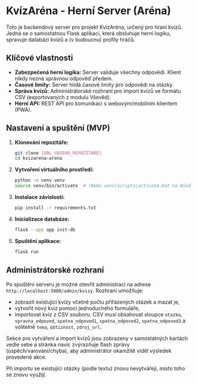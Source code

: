 # KvízAréna - Herní Server (Aréna)

Toto je backendový server pro projekt KvízAréna, určený pro hraní kvízů. Jedná se o samostatnou Flask aplikaci, která obsluhuje herní logiku, spravuje databázi kvízů a (v budoucnu) profily hráčů.

## Klíčové vlastnosti

* **Zabezpečená herní logika:** Server validuje všechny odpovědi. Klient nikdy nezná správnou odpověď předem.
* **Časové limity:** Server hlídá časové limity pro odpovědi na otázky.
* **Správa kvízů:** Administrátorské rozhraní pro import kvízů ve formátu CSV (exportovaných z modulu Vševěd).
* **Herní API:** REST API pro komunikaci s webovým/mobilním klientem (PWA).

## Nastavení a spuštění (MVP)

1.  **Klonování repozitáře:**
    ```bash
    git clone [URL_VAŠEHO_REPOZITÁŘE]
    cd kvizarena-arena
    ```

2.  **Vytvoření virtuálního prostředí:**
    ```bash
    python -m venv venv
    source venv/bin/activate  # (Nebo venv\Scripts\activate.bat na Windows)
    ```

3.  **Instalace závislostí:**
    ```bash
    pip install -r requirements.txt
    ```

4.  **Inicializace databáze:**
    ```bash
    flask --app app init-db
    ```

5.  **Spuštění aplikace:**
    ```bash
    flask run
    ```

## Administrátorské rozhraní

Po spuštění serveru je možné otevřít administraci na adrese `http://localhost:5000/admin/kvizy`.
Rozhraní umožňuje:

* zobrazit existující kvízy včetně počtu přiřazených otázek a mazat je,
* vytvořit nový kvíz pomocí jednoduchého formuláře,
* importovat kvíz z CSV souboru. CSV musí obsahovat sloupce `otazka`, `spravna_odpoved`,
  `spatna_odpoved1`, `spatna_odpoved2`, `spatna_odpoved3` a volitelně `tema`, `obtiznost`,
  `zdroj_url`.

Sekce pro vytváření a import kvízů jsou zobrazeny v samostatných kartách vedle sebe a stránka
navíc zvýrazňuje flash zprávy (úspěch/varování/chyba), aby administrátor okamžitě viděl výsledek
provedené akce.

Při importu se existující otázky (podle textu) znovu nevytvářejí, místo toho se znovu využijí.
